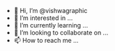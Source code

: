- 👋 Hi, I’m @vishwagraphic
- 👀 I’m interested in ...
- 🌱 I’m currently learning ...
- 💞️ I’m looking to collaborate on ...
- 📫 How to reach me ...

<!---
Hi I am Viswanathan Devarajan. I am full stack developer with core as UI development. I mainly focus on react js and also can work on Angular, Node, and backend languages like Java, C#.
--->

